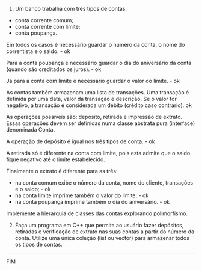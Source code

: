 1. Um banco trabalha com três tipos de contas:
* conta corrente comum;
* conta corrente com limite;
* conta poupança.

Em todos os casos é necessário guardar o número da conta, o nome
do correntista e o saldo. - ok

Para a conta poupança é necessário guardar o dia do aniversário
da conta (quando são creditados os juros). - ok

Já para a conta com limite é necessário guardar o valor do limite. - ok

As contas também armazenam uma lista de transações. Uma transação
é definida por uma data, valor da transação e descrição. Se o
valor for negativo, a transação é considerada um débito (crédito
caso contrário). ok

As operações possíveis são: depósito, retirada e impressão de
extrato. Essas operações devem ser definidas numa classe abstrata
pura (interface) denominada Conta.

A operação de depósito é igual nos três tipos de conta. - ok

A retirada só é diferente na conta com limite, pois esta admite
que o saldo fique negativo até o limite estabelecido.

Finalmente o extrato é diferente para as três:
* na conta comum exibe o número da conta, nome do cliente,
transações e o saldo; - ok
* na conta limite imprime também o valor do limite; - ok
* na conta poupança imprime também o dia do aniversário. - ok

Implemente a hierarquia de classes das contas explorando
polimorfismo.

2. Faça um programa em C++ que permita ao usuário fazer depósitos,
retiradas e verificação de extrato nas suas contas a partir do
número da conta. Utilize uma única coleção (list ou vector) para
armazenar todos os tipos de contas.

-----------------
FIM